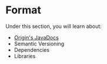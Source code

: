 Format
==================

Under this section, you will learn about:

* [Origin's JavaDocs][]
* Semantic Versioning
* Dependencies
* Libraries

[origin's javadocs]: https://origin.readthedocs.org/en/latest/format/javadocs/ "Origin's JavaDocs"
